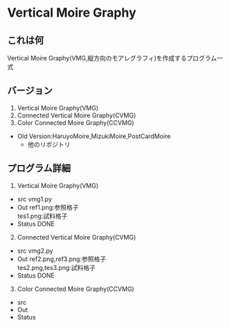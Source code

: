 # Vertical Moire Graphy

## これは何
Vertical Moire Graphy(VMG,縦方向のモアレグラフィ)を作成するプログラム一式

## バージョン
1. Vertical Moire Graphy(VMG)
2. Connected Vertical Moire Graphy(CVMG)
3. Color Connected Moire Graphy(CCVMG)
- Old Version:HaruyoMoire,MizukiMoire,PostCardMoire
    - 他のリポジトリ

## プログラム詳細
1. Vertical Moire Graphy(VMG)
- src
vmg1.py
- Out
ref1.png:参照格子<br>
tes1.png:試料格子
- Status
DONE

2. Connected Vertical Moire Graphy(CVMG)
- src
vmg2.py
- Out
ref2.png,ref3.png:参照格子<br>
tes2.png,tes3.png:試料格子
- Status
DONE

3. Color Connected Moire Graphy(CCVMG)
- src
- Out
- Status
